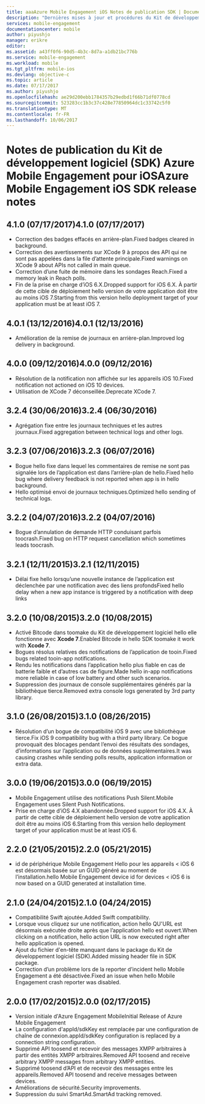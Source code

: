 ```yaml
---
title: aaaAzure Mobile Engagement iOS Notes de publication SDK | Documents Microsoft
description: "Dernières mises à jour et procédures du Kit de développement logiciel (SDK) iOS pour Azure Mobile Engagement"
services: mobile-engagement
documentationcenter: mobile
author: piyushjo
manager: erikre
editor: 
ms.assetid: a43ff0f6-90d5-4b3c-8d7a-a1db21bc776b
ms.service: mobile-engagement
ms.workload: mobile
ms.tgt_pltfrm: mobile-ios
ms.devlang: objective-c
ms.topic: article
ms.date: 07/17/2017
ms.author: piyushjo
ms.openlocfilehash: ae29d200ebb1784357b29edbd1f66b71df0778cd
ms.sourcegitcommit: 523283cc1b3c37c428e77850964dc1c33742c5f0
ms.translationtype: MT
ms.contentlocale: fr-FR
ms.lasthandoff: 10/06/2017
---
```

# <a name="azure-mobile-engagement-ios-sdk-release-notes"></a><span data-ttu-id="b8702-103">Notes de publication du Kit de développement logiciel (SDK) Azure Mobile Engagement pour iOS</span><span class="sxs-lookup"><span data-stu-id="b8702-103">Azure Mobile Engagement iOS SDK release notes</span></span>

## <a name="410-07172017"></a><span data-ttu-id="b8702-104">4.1.0 (07/17/2017)</span><span class="sxs-lookup"><span data-stu-id="b8702-104">4.1.0 (07/17/2017)</span></span>
* <span data-ttu-id="b8702-105">Correction des badges effacés en arrière-plan.</span><span class="sxs-lookup"><span data-stu-id="b8702-105">Fixed badges cleared in background.</span></span>
* <span data-ttu-id="b8702-106">Correction des avertissements sur XCode 9 à propos des API qui ne sont pas appelées dans la file d’attente principale.</span><span class="sxs-lookup"><span data-stu-id="b8702-106">Fixed warnings on XCode 9 about APIs not called in main queue.</span></span>
* <span data-ttu-id="b8702-107">Correction d’une fuite de mémoire dans les sondages Reach.</span><span class="sxs-lookup"><span data-stu-id="b8702-107">Fixed a memory leak in Reach polls.</span></span>
* <span data-ttu-id="b8702-108">Fin de la prise en charge d’iOS 6.X.</span><span class="sxs-lookup"><span data-stu-id="b8702-108">Dropped support for iOS 6.X.</span></span> <span data-ttu-id="b8702-109">À partir de cette cible de déploiement hello version de votre application doit être au moins iOS 7.</span><span class="sxs-lookup"><span data-stu-id="b8702-109">Starting from this version hello deployment target of your application must be at least iOS 7.</span></span>

## <a name="401-12132016"></a><span data-ttu-id="b8702-110">4.0.1 (13/12/2016)</span><span class="sxs-lookup"><span data-stu-id="b8702-110">4.0.1 (12/13/2016)</span></span>
* <span data-ttu-id="b8702-111">Amélioration de la remise de journaux en arrière-plan.</span><span class="sxs-lookup"><span data-stu-id="b8702-111">Improved log delivery in background.</span></span>

## <a name="400-09122016"></a><span data-ttu-id="b8702-112">4.0.0 (09/12/2016)</span><span class="sxs-lookup"><span data-stu-id="b8702-112">4.0.0 (09/12/2016)</span></span>
* <span data-ttu-id="b8702-113">Résolution de la notification non affichée sur les appareils iOS 10.</span><span class="sxs-lookup"><span data-stu-id="b8702-113">Fixed notification not actioned on iOS 10 devices.</span></span>
* <span data-ttu-id="b8702-114">Utilisation de XCode 7 déconseillée.</span><span class="sxs-lookup"><span data-stu-id="b8702-114">Deprecate XCode 7.</span></span>

## <a name="324-06302016"></a><span data-ttu-id="b8702-115">3.2.4 (30/06/2016)</span><span class="sxs-lookup"><span data-stu-id="b8702-115">3.2.4 (06/30/2016)</span></span>
* <span data-ttu-id="b8702-116">Agrégation fixe entre les journaux techniques et les autres journaux.</span><span class="sxs-lookup"><span data-stu-id="b8702-116">Fixed aggregation between technical logs and other logs.</span></span>

## <a name="323-06072016"></a><span data-ttu-id="b8702-117">3.2.3 (07/06/2016)</span><span class="sxs-lookup"><span data-stu-id="b8702-117">3.2.3 (06/07/2016)</span></span>
* <span data-ttu-id="b8702-118">Bogue hello fixe dans lequel les commentaires de remise ne sont pas signalée lors de l’application est dans l’arrière-plan de hello.</span><span class="sxs-lookup"><span data-stu-id="b8702-118">Fixed hello bug where delivery feedback is not reported when app is in hello background.</span></span>
* <span data-ttu-id="b8702-119">Hello optimisé envoi de journaux techniques.</span><span class="sxs-lookup"><span data-stu-id="b8702-119">Optimized hello sending of technical logs.</span></span>

## <a name="322-04072016"></a><span data-ttu-id="b8702-120">3.2.2 (04/07/2016)</span><span class="sxs-lookup"><span data-stu-id="b8702-120">3.2.2 (04/07/2016)</span></span>
* <span data-ttu-id="b8702-121">Bogue d’annulation de demande HTTP conduisant parfois toocrash.</span><span class="sxs-lookup"><span data-stu-id="b8702-121">Fixed bug on HTTP request cancellation which sometimes leads toocrash.</span></span>

## <a name="321-12112015"></a><span data-ttu-id="b8702-122">3.2.1 (12/11/2015)</span><span class="sxs-lookup"><span data-stu-id="b8702-122">3.2.1 (12/11/2015)</span></span>
* <span data-ttu-id="b8702-123">Délai fixe hello lorsqu’une nouvelle instance de l’application est déclenchée par une notification avec des liens profonds</span><span class="sxs-lookup"><span data-stu-id="b8702-123">Fixed hello delay when a new app instance is triggered by a notification with deep links</span></span>

## <a name="320-10082015"></a><span data-ttu-id="b8702-124">3.2.0 (10/08/2015)</span><span class="sxs-lookup"><span data-stu-id="b8702-124">3.2.0 (10/08/2015)</span></span>
* <span data-ttu-id="b8702-125">Activé Bitcode dans toomake du Kit de développement logiciel hello elle fonctionne avec **Xcode 7**.</span><span class="sxs-lookup"><span data-stu-id="b8702-125">Enabled Bitcode in hello SDK toomake it work with **Xcode 7**.</span></span>
* <span data-ttu-id="b8702-126">Bogues résolus relatives des notifications de l’application de tooin.</span><span class="sxs-lookup"><span data-stu-id="b8702-126">Fixed bugs related tooin-app notifications.</span></span>
* <span data-ttu-id="b8702-127">Rendu les notifications dans l’application hello plus fiable en cas de batterie faible et d’autres cas de figure.</span><span class="sxs-lookup"><span data-stu-id="b8702-127">Made hello in-app notifications more reliable in case of low battery and other such scenarios.</span></span>
* <span data-ttu-id="b8702-128">Suppression des journaux de console supplémentaires générés par la bibliothèque tierce.</span><span class="sxs-lookup"><span data-stu-id="b8702-128">Removed extra console logs generated by 3rd party library.</span></span>

## <a name="310-08262015"></a><span data-ttu-id="b8702-129">3.1.0 (26/08/2015)</span><span class="sxs-lookup"><span data-stu-id="b8702-129">3.1.0 (08/26/2015)</span></span>
* <span data-ttu-id="b8702-130">Résolution d’un bogue de compatibilité iOS 9 avec une bibliothèque tierce.</span><span class="sxs-lookup"><span data-stu-id="b8702-130">Fix iOS 9 compatibility bug with a third party library.</span></span> <span data-ttu-id="b8702-131">Ce bogue provoquait des blocages pendant l’envoi des résultats des sondages, d’informations sur l’application ou de données supplémentaires.</span><span class="sxs-lookup"><span data-stu-id="b8702-131">It was causing crashes while sending polls results, application information or extra data.</span></span>

## <a name="300-06192015"></a><span data-ttu-id="b8702-132">3.0.0 (19/06/2015)</span><span class="sxs-lookup"><span data-stu-id="b8702-132">3.0.0 (06/19/2015)</span></span>
* <span data-ttu-id="b8702-133">Mobile Engagement utilise des notifications Push Silent.</span><span class="sxs-lookup"><span data-stu-id="b8702-133">Mobile Engagement uses Silent Push Notifications.</span></span>
* <span data-ttu-id="b8702-134">Prise en charge d’iOS 4.X abandonnée.</span><span class="sxs-lookup"><span data-stu-id="b8702-134">Dropped support for iOS 4.X.</span></span> <span data-ttu-id="b8702-135">À partir de cette cible de déploiement hello version de votre application doit être au moins iOS 6.</span><span class="sxs-lookup"><span data-stu-id="b8702-135">Starting from this version hello deployment target of your application must be at least iOS 6.</span></span>

## <a name="220-05212015"></a><span data-ttu-id="b8702-136">2.2.0 (21/05/2015)</span><span class="sxs-lookup"><span data-stu-id="b8702-136">2.2.0 (05/21/2015)</span></span>
* <span data-ttu-id="b8702-137">id de périphérique Mobile Engagement Hello pour les appareils < iOS 6 est désormais basée sur un GUID généré au moment de l’installation.</span><span class="sxs-lookup"><span data-stu-id="b8702-137">hello Mobile Engagement device id for devices < iOS 6 is now based on a GUID generated at installation time.</span></span>

## <a name="210-04242015"></a><span data-ttu-id="b8702-138">2.1.0 (24/04/2015)</span><span class="sxs-lookup"><span data-stu-id="b8702-138">2.1.0 (04/24/2015)</span></span>
* <span data-ttu-id="b8702-139">Compatibilité Swift ajoutée.</span><span class="sxs-lookup"><span data-stu-id="b8702-139">Added Swift compatibility.</span></span>
* <span data-ttu-id="b8702-140">Lorsque vous cliquez sur une notification, action hello QU'URL est désormais exécutée droite après que l’application hello est ouvert.</span><span class="sxs-lookup"><span data-stu-id="b8702-140">When clicking on a notification, hello action URL is now executed right after hello application is opened.</span></span>
* <span data-ttu-id="b8702-141">Ajout du fichier d'en-tête manquant dans le package du Kit de développement logiciel (SDK).</span><span class="sxs-lookup"><span data-stu-id="b8702-141">Added missing header file in SDK package.</span></span>
* <span data-ttu-id="b8702-142">Correction d’un problème lors de la reporter d’incident hello Mobile Engagement a été désactivée.</span><span class="sxs-lookup"><span data-stu-id="b8702-142">Fixed an issue when hello Mobile Engagement crash reporter was disabled.</span></span>

## <a name="200-02172015"></a><span data-ttu-id="b8702-143">2.0.0 (17/02/2015)</span><span class="sxs-lookup"><span data-stu-id="b8702-143">2.0.0 (02/17/2015)</span></span>
* <span data-ttu-id="b8702-144">Version initiale d'Azure Engagement Mobile</span><span class="sxs-lookup"><span data-stu-id="b8702-144">Initial Release of Azure Mobile Engagement</span></span>
* <span data-ttu-id="b8702-145">La configuration d'appId/sdkKey est remplacée par une configuration de chaîne de connexion.</span><span class="sxs-lookup"><span data-stu-id="b8702-145">appId/sdkKey configuration is replaced by a connection string configuration.</span></span>
* <span data-ttu-id="b8702-146">Supprimé API toosend et recevoir des messages XMPP arbitraires à partir des entités XMPP arbitraires.</span><span class="sxs-lookup"><span data-stu-id="b8702-146">Removed API toosend and receive arbitrary XMPP messages from arbitrary XMPP entities.</span></span>
* <span data-ttu-id="b8702-147">Supprimé toosend d’API et de recevoir des messages entre les appareils.</span><span class="sxs-lookup"><span data-stu-id="b8702-147">Removed API toosend and receive messages between devices.</span></span>
* <span data-ttu-id="b8702-148">Améliorations de sécurité.</span><span class="sxs-lookup"><span data-stu-id="b8702-148">Security improvements.</span></span>
* <span data-ttu-id="b8702-149">Suppression du suivi SmartAd.</span><span class="sxs-lookup"><span data-stu-id="b8702-149">SmartAd tracking removed.</span></span>
